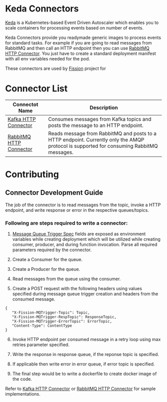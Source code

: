 # Keda Connectors

[Keda](https://keda.sh/) is a Kubernetes-based Event Driven Autoscaler which enables you to scale containers for processing events based on number of events.

Keda Connectors provide you readymade generic images to process events for standard tasks. For example if you are going to read messages from RabbitMQ and then call an HTTP endpoint then you can use [RabbitMQ HTTP Connector](./rabbitmq-http-connector/README.md). You just have to create a standard deployment manifest with all env variables needed for the pod.

These connectors are used by [Fission](http://github.com/fission/fission) project for 

# Connector List

|Connectot Name | Description |
|---|---|
|[Kafka HTTP Connector](./kafka-http-connector/README.md)| Consumes messages from Kafka topics and posts the message to an HTTP endpoint.|
|[RabbitMQ HTTP Connector](./rabbitmq-http-connector/README.md)|Reads message from RabbitMQ and posts to a HTTP endpoint. Currently only the AMQP protocol is supported for consuming RabbitMQ messages.|

# Contributing

## Connector Development Guide

The job of the connector is to read messages from the topic, invoke a HTTP endpoint, and write response or error in the respective queues/topics.

### Following are steps required to write a connector:

1. [Message Queue Trigger Spec](https://github.com/fission/fission/blob/master/pkg/mqtrigger/scalermanager.go#L163) fields are exposed as environment variables while creating deployment which will be utilized while creating consumer, producer, and during function invocation. Parse all required parameters required by the connector. 

2. Create a Consumer for the queue.

3. Create a Producer for the queue.

4. Read messages from the queue using the consumer.

5. Create a POST request with the following headers using values specified during message queue trigger creation and headers from the consumed message.

```
{
   "X-Fission-MQTrigger-Topic": Topic,
   "X-Fission-MQTrigger-RespTopic": ResponseTopic,
   "X-Fission-MQTrigger-ErrorTopic": ErrorTopic,
   "Content-Type": ContentType
}
```

6. Invoke HTTP endpoint per consumed message in a retry loop using max retries parameter specified.

7. Write the response in response queue, if the reponse topic is specified.

8. If applicable then write error in error queue, if error topic is specified.

9. The final step would be to write a dockerfile to create docker image of the code.

Refer to [Kafka HTTP Connector](./kafka-http-connector/README.md) or [RabbitMQ HTTP Connector](./rabbitmq-http-connector/README.md) for sample  implementations.
